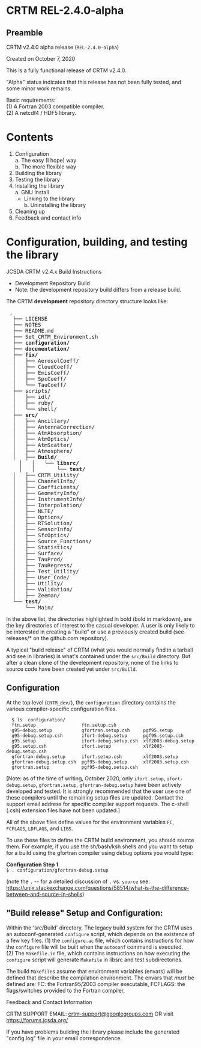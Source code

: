 CRTM REL-2.4.0-alpha
====================

Preamble
--------

CRTM v2.4.0 alpha release (`REL-2.4.0-alpha`)  

Created on October 7, 2020  

This is a fully functional release of CRTM v2.4.0.  

"Alpha" status indicates that this release has not been fully tested, and some minor work remains.  

Basic requirements:  
(1) A Fortran 2003 compatible compiler.  
(2) A netcdf4 / HDF5 library.   


Contents
========

1. Configuration  
  a. The easy (I hope) way  
  b. The more flexible way  
2. Building the library  
3. Testing the library  
4. Installing the library  
  a. GNU Install  
      - Linking to the library  
  b. Uninstalling the library  
5. Cleaning up  
6. Feedback and contact info  



Configuration, building, and testing the library
================================================	
JCSDA CRTM v2.4.x Build Instructions

- Development Repository Build
- Note: the development repository build differs from a release build. 
	
The CRTM **development** repository directory structure looks like:

<pre>
 .
  ├── LICENSE
  ├── NOTES
  ├── README.md
  ├── Set_CRTM_Environment.sh
  ├── <b>configuration/</b>
  ├── <b>documentation/</b>
  ├── <b>fix/</b>
  │   ├── AerosolCoeff/
  │   ├── CloudCoeff/
  │   ├── EmisCoeff/
  │   ├── SpcCoeff/
  │   └── TauCoeff/
  ├── scripts/
  │   ├── idl/
  │   ├── ruby/
  │   └── shell/
  ├── <b>src/</b>
  │   ├── Ancillary/
  │   ├── AntennaCorrection/
  │   ├── AtmAbsorption/
  │   ├── AtmOptics/
  │   ├── AtmScatter/
  │   ├── Atmosphere/
  │   ├── <b>Build/</b>
	│   │   └── <b>libsrc/</b>
	│   │       └── <b>test/</b>
  │   ├── CRTM_Utility/
  │   ├── ChannelInfo/
  │   ├── Coefficients/
  │   ├── GeometryInfo/
  │   ├── InstrumentInfo/
  │   ├── Interpolation/
  │   ├── NLTE/
  │   ├── Options/
  │   ├── RTSolution/
  │   ├── SensorInfo/
  │   ├── SfcOptics/
  │   ├── Source_Functions/
  │   ├── Statistics/
  │   ├── Surface/
  │   ├── TauProd/
  │   ├── TauRegress/
  │   ├── Test_Utility/
  │   ├── User_Code/
  │   ├── Utility/
  │   ├── Validation/
  │   ├── Zeeman/
  └── <b>test/</b>
      └── Main/
</pre>

In the above list, the directories highlighted in bold (bold in markdown), are the key directories of interest to the casual developer.
A user is only likely to be interested in creating a "build" or use a previously created build (see releases/* on the github.com repository).

A typical "build release" of CRTM (what you would normally find in a tarball and see in libraries) is what's contained under the `src/Build` directory.
But after a clean clone of the develepment repository, none of the links to source code have been created yet under `src/Build`.   

Configuration
-------------

At the top level (`CRTM_dev/`), the `configuration` directory contains the various compiler-specific configuration files.
```
  $ ls  configuration/
  ftn.setup                 ftn.setup.csh
  g95-debug.setup           gfortran.setup.csh     pgf95.setup
  g95-debug.setup.csh       ifort-debug.setup      pgf95.setup.csh
  g95.setup                 ifort-debug.setup.csh  xlf2003-debug.setup
  g95.setup.csh             ifort.setup            xlf2003-debug.setup.csh
  gfortran-debug.setup      ifort.setup.csh        xlf2003.setup
  gfortran-debug.setup.csh  pgf95-debug.setup      xlf2003.setup.csh
  gfortran.setup            pgf95-debug.setup.csh

```
[Note: as of the time of writing, October 2020, only `ifort.setup`, `ifort-debug.setup`, `gfortran.setup`, `gfortran-debug.setup` have been actively developed and tested.  It is strongly recommended that the user use one of these compilers until the remaining setup files are updated.  Contact the support email address for specific compiler support requests.  The c-shell (.csh) extension files have not been updated.]

All of the above files define values for the environment variables `FC`, `FCFLAGS`, `LDFLAGS`, and `LIBS`.
 
To use these files to define the CRTM build environment, you should source them. For example, if you use the sh/bash/ksh shells and you want to setup
for a build using the gfortran compiler using debug options you would type:

**Configuration Step 1**  
    `$ . configuration/gfortran-debug.setup`  

(note the `.` -- for a detailed discussion of `.` vs. `source` see: https://unix.stackexchange.com/questions/58514/what-is-the-difference-between-and-source-in-shells)

"Build release" Setup and Configuration:
----------------------------------------

Within the 'src/Build' directory, The legacy build system for the CRTM uses an autoconf-generated `configure` script, which depends on the existence of a few key files.
(1) the `configure.ac` file, which contains instructions for how the `configure` file will be built when the `autoconf` command is executed.  
(2) The `Makefile.in` file, which contains instructions on how executing the `configure` script will generate `Makefile` in libsrc and test subdirectories.  

The build `Makefile`s assume that environment variables (envars) will be defined that describe the compilation environment. The envars
that *must* be defined are:
  FC:      the Fortran95/2003 compiler executable,
  FCFLAGS: the flags/switches provided to the Fortran compiler,








Feedback and Contact Information

CRTM SUPPORT EMAIL: crtm-support@googlegroups.com OR visit https://forums.jcsda.org/

If you have problems building the library please include the generated "config.log" file in your email correspondence.






